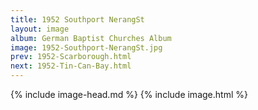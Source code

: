 ```yaml
---
title: 1952 Southport NerangSt
layout: image
album: German Baptist Churches Album
image: 1952-Southport-NerangSt.jpg
prev: 1952-Scarborough.html
next: 1952-Tin-Can-Bay.html
---
```

{% include image-head.md %}
{% include image.html %}
